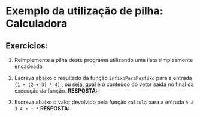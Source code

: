 # Exemplo da utilização de pilha: Calculadora 

## Exercícios:

1. Reimplemente a pilha deste programa utilizando uma lista simplesmente encadeada.

2. Escreva abaixo o resultado da função `infixoParaPosfixo` para a entrada `(1 + (2 + 3) * 4)` , ou seja, qual é o conteúdo do vetor saida no final da execução da função. **RESPOSTA:**

3. Escreva abaixo o valor devolvido pela função `calcula` para a entrada `5 2 3 4 + + *` **RESPOSTA:**


